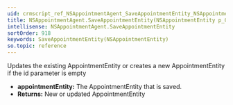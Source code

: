 ```yaml
---
uid: crmscript_ref_NSAppointmentAgent_SaveAppointmentEntity_NSAppointmentEntity_p_0
title: NSAppointmentAgent.SaveAppointmentEntity(NSAppointmentEntity p_0)
intellisense: NSAppointmentAgent.SaveAppointmentEntity
sortOrder: 918
keywords: SaveAppointmentEntity(NSAppointmentEntity)
so.topic: reference
---
```



Updates the existing AppointmentEntity or creates a new AppointmentEntity if the id parameter is empty



* **appointmentEntity:** The AppointmentEntity that is saved.
* **Returns:** New or updated AppointmentEntity


